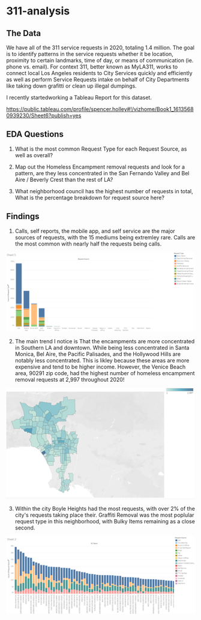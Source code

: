 # 311-analysis

## The Data
We have all of the 311 service requests in 2020, totaling 1.4 million. The goal is to identify patterns in the service requests whether it be location, proximity to certain landmarks, time of day, or means of communication (ie. phone vs. email). For context 311, better known as MyLA311, works to connect local Los Angeles residents to City Services quickly and efficiently as well as perform Service Requests intake on behalf of City Departments like taking down grafitti or clean up illegal dumpings. 

I recently startedworking a Tableau Report for this dataset.

https://public.tableau.com/profile/spencer.holley#!/vizhome/Book1_16135680939230/Sheet6?publish=yes

## EDA Questions

1. What is the most common Request Type for each Request Source, as well as overall?

2. Map out the Homeless Encampment removal requests and look for a pattern, are they less concentrated in the San Fernando Valley and Bel Aire / Beverly Crest than the rest of LA?

3. What neighborhood council has the highest number of requests in total, What is the percentage breakdown for request source here?


## Findings
1. Calls, self reports, the mobile app, and self service are the major sources of requests, with the 15 mediums being extremley rare. Calls are the most common with nearly half the requests being calls.
<img src="Images/Q1.png/">


2. The main trend I notice is That the encampments are more concentrated in Southern LA and downtown. While being less concentrated in Santa Monica, Bel Aire, the Pacific Palisades, and the Hollywood Hills are notably less concentrated. This is likley because these areas are more expensive and tend to be higher income. However, the Venice Beach area, 90291 zip code, had the highest number of homeless encampment removal requests at 2,997 throughout 2020!
<img src="Images/Q2.png/">

3. Within the city Boyle Heights had the most requests, with over 2% of the city's requests taking place their. Graffiti Removal was the most poplular request type in this neighborhood, with Bulky Items remaining as a close second.
<img src="Images/Q3.png/">

